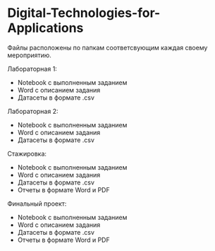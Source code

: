 ﻿# Digital-Technologies-for-Applications
Файлы расположены по папкам соответсвующим каждая своему мероприятию.

Лабораторная 1:
- Notebook с выполненным заданием
- Word с описанием задания
- Датасеты в формате .csv

Лабораторная 2:
- Notebook с выполненным заданием
- Word с описанием задания
- Датасеты в формате .csv

Стажировка:
- Notebook с выполненным заданием
- Word с описанием задания
- Датасеты в формате .csv
- Отчеты в формате Word и PDF

Финальный проект:
- Notebook с выполненным заданием
- Word с описанием задания
- Датасеты в формате .csv
- Отчеты в формате Word и PDF
